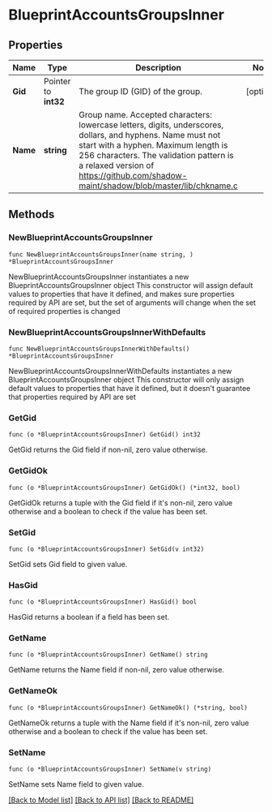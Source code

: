 # BlueprintAccountsGroupsInner

## Properties

Name | Type | Description | Notes
------------ | ------------- | ------------- | -------------
**Gid** | Pointer to **int32** | The group ID (GID) of the group. | [optional] 
**Name** | **string** | Group name. Accepted characters: lowercase letters, digits, underscores, dollars, and hyphens. Name must not start with a hyphen. Maximum length is 256 characters. The validation pattern is a relaxed version of https://github.com/shadow-maint/shadow/blob/master/lib/chkname.c | 

## Methods

### NewBlueprintAccountsGroupsInner

`func NewBlueprintAccountsGroupsInner(name string, ) *BlueprintAccountsGroupsInner`

NewBlueprintAccountsGroupsInner instantiates a new BlueprintAccountsGroupsInner object
This constructor will assign default values to properties that have it defined,
and makes sure properties required by API are set, but the set of arguments
will change when the set of required properties is changed

### NewBlueprintAccountsGroupsInnerWithDefaults

`func NewBlueprintAccountsGroupsInnerWithDefaults() *BlueprintAccountsGroupsInner`

NewBlueprintAccountsGroupsInnerWithDefaults instantiates a new BlueprintAccountsGroupsInner object
This constructor will only assign default values to properties that have it defined,
but it doesn't guarantee that properties required by API are set

### GetGid

`func (o *BlueprintAccountsGroupsInner) GetGid() int32`

GetGid returns the Gid field if non-nil, zero value otherwise.

### GetGidOk

`func (o *BlueprintAccountsGroupsInner) GetGidOk() (*int32, bool)`

GetGidOk returns a tuple with the Gid field if it's non-nil, zero value otherwise
and a boolean to check if the value has been set.

### SetGid

`func (o *BlueprintAccountsGroupsInner) SetGid(v int32)`

SetGid sets Gid field to given value.

### HasGid

`func (o *BlueprintAccountsGroupsInner) HasGid() bool`

HasGid returns a boolean if a field has been set.

### GetName

`func (o *BlueprintAccountsGroupsInner) GetName() string`

GetName returns the Name field if non-nil, zero value otherwise.

### GetNameOk

`func (o *BlueprintAccountsGroupsInner) GetNameOk() (*string, bool)`

GetNameOk returns a tuple with the Name field if it's non-nil, zero value otherwise
and a boolean to check if the value has been set.

### SetName

`func (o *BlueprintAccountsGroupsInner) SetName(v string)`

SetName sets Name field to given value.



[[Back to Model list]](../README.md#documentation-for-models) [[Back to API list]](../README.md#documentation-for-api-endpoints) [[Back to README]](../README.md)


